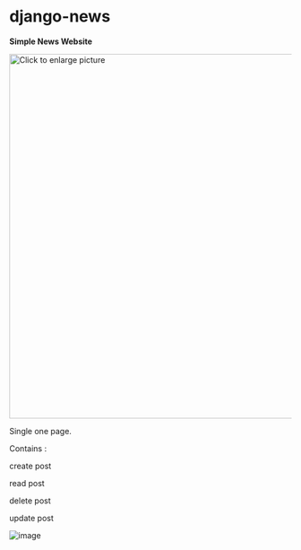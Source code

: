 # django-news

**Simple News Website**

<a href="https://drive.google.com/uc?export=view&id=1psNkye5qIkJKyeiQ_IkaWX96GP9hcxwk"><img src="https://drive.google.com/uc?export=view&id=1psNkye5qIkJKyeiQ_IkaWX96GP9hcxwk" style="width: 650px; max-width: 100%; height: auto" title="Click to enlarge picture" /> </a>

Single one page. 

Contains :

  create post
  
  read post
  
  delete post
  
  update post

![image]()
